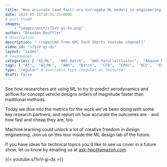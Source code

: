 ```yaml
---
title: "How accurate (and fast) are Surrogate ML models in engineering design?"
date: 2024-05-16T10:35:23+0000
# post thumb
images:
    - "images/post/s71vV-gi-ds.png"
author: "Brendan Bouffler"
# description
description: " (reposted from HPC Tech Shorts Youtube channel)"
video_id: "s71vV-gi-ds"
layout: "video"
# Taxonomies
categories: [ "AI/ML",  "AWS Batch",  "AWS ParallelCluster",  "Amazon NICE DCV",  "Elastic Fabric Adapter",  "Life Sciences", ]
tags: [ "AI",  "AI/ML",  "AWS",  "Batch",  "CFD",  "CPUs",  "DCV",  "EC2",  "EFA",  "GPUs",  "HPC",  "High Performance Computing",  "Lustre",  "MPI",  "NCCL",  "ParallelCluster",  "Schedulers",  "Storage",  "artifical intelligence",  "autoscaling",  "aws batch",  "bioinformatics",  "cloud computing",  "elastic",  "elastic fabric adapter",  "hpc instances",  "infiniband",  "job scheduling",  "machine learning",  "scientific computing",  "supercomputing",  "surrogate models",  "technical computing",  "tightly-coupled",  "virtualization",  "vizualization",  "techshorts", ]
type: "regular" # available type (regular or featured)
draft: false
---
```


See how researchers are using ML to try to predict aerodynamics and airflow for concept vehicle designs orders of magnitude faster than traditional methods.

Today we dive into the metrics for the work we've been doing with some key research partners, and report on how accurate the outcomes are - and how fast and cheap they are, too.

Machine learning could unlock a lot of creative freedom in design engineering. Join us on this tour inside the ML design lab of the future.

If you have ideas for technical topics you'd like to see us cover in a future show, let us know by emailing us at ask-hpc@amazon.com.

{{< youtube s71vV-gi-ds >}}